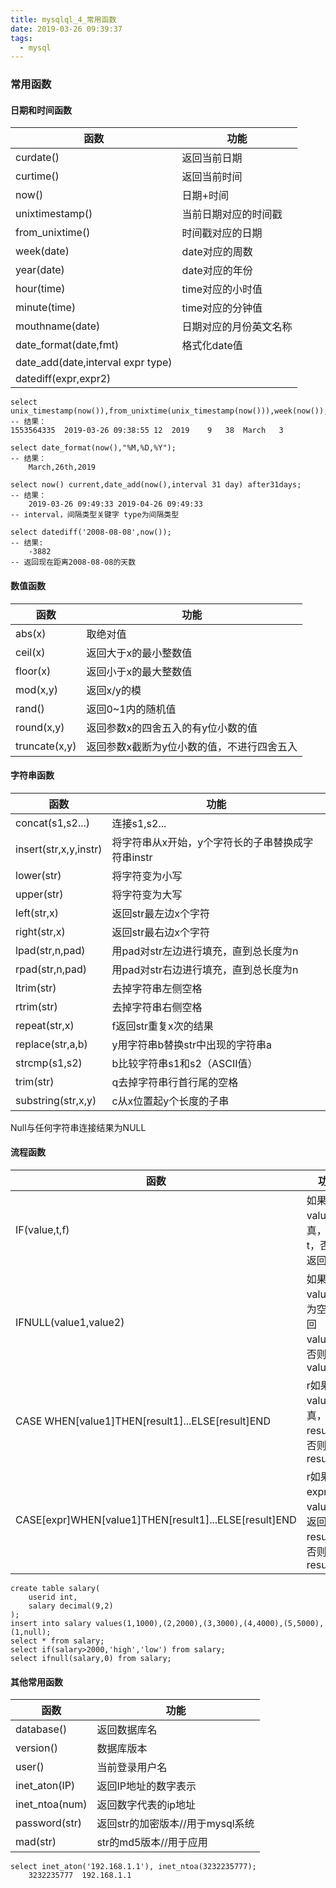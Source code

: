 ```yaml
---
title: mysqlql_4_常用函数
date: 2019-03-26 09:39:37
tags: 
  - mysql
---
```


### 常用函数

#### 日期和时间函数

| 函数                              | 功能                   |
| --------------------------------- | ---------------------- |
| curdate()                         | 返回当前日期           |
| curtime()                         | 返回当前时间           |
| now()                             | 日期+时间              |
| unixtimestamp()                   | 当前日期对应的时间戳   |
| from_unixtime()                   | 时间戳对应的日期       |
| week(date)                        | date对应的周数         |
| year(date)                        | date对应的年份         |
| hour(time)                        | time对应的小时值       |
| minute(time)                      | time对应的分钟值       |
| mouthname(date)                   | 日期对应的月份英文名称 |
| date_format(date,fmt)             | 格式化date值           |
| date_add(date,interval expr type) |                        |
| datediff(expr,expr2)              |                        |

<!--more-->

```mysql
select unix_timestamp(now()),from_unixtime(unix_timestamp(now())),week(now()),year(now()),hour(curtime()),minute(curtime()),monthname(now()),month(now());
-- 结果：
1553564335	2019-03-26 09:38:55	12	2019	9	38	March	3
```

```mysql
select date_format(now(),"%M,%D,%Y");
-- 结果：		
	March,26th,2019
```

```mysql
select now() current,date_add(now(),interval 31 day) after31days;
-- 结果：
	2019-03-26 09:49:33	2019-04-26 09:49:33
-- interval，间隔类型关键字 type为间隔类型
```

```mysql
select datediff('2008-08-08',now());
-- 结果:
	-3882
-- 返回现在距离2008-08-08的天数
```

#### 数值函数

| 函数          | 功能                                       |
| ------------- | ------------------------------------------ |
| abs(x)        | 取绝对值                                   |
| ceil(x)       | 返回大于x的最小整数值                      |
| floor(x)      | 返回小于x的最大整数值                      |
| mod(x,y)      | 返回x/y的模                                |
| rand()        | 返回0~1内的随机值                          |
| round(x,y)    | 返回参数x的四舍五入的有y位小数的值         |
| truncate(x,y) | 返回参数x截断为y位小数的值，不进行四舍五入 |

#### 字符串函数

| 函数                  | 功能                                              |
| --------------------- | ------------------------------------------------- |
| concat(s1,s2...)      | 连接s1,s2...                                      |
| insert(str,x,y,instr) | 将字符串从x开始，y个字符长的子串替换成字符串instr |
| lower(str)            | 将字符变为小写                                    |
| upper(str)            | 将字符变为大写                                    |
| left(str,x)           | 返回str最左边x个字符                              |
| right(str,x)          | 返回str最右边x个字符                              |
| lpad(str,n,pad)       | 用pad对str左边进行填充，直到总长度为n             |
| rpad(str,n,pad)       | 用pad对str右边进行填充，直到总长度为n             |
| ltrim(str)            | 去掉字符串左侧空格                                |
| rtrim(str)            | 去掉字符串右侧空格                                |
| repeat(str,x)         | f返回str重复x次的结果                             |
| replace(str,a,b)      | y用字符串b替换str中出现的字符串a                  |
| strcmp(s1,s2)         | b比较字符串s1和s2（ASCII值）                      |
| trim(str)             | q去掉字符串行首行尾的空格                         |
| substring(str,x,y)    | c从x位置起y个长度的子串                           |

Null与任何字符串连接结果为NULL

#### 流程函数

| 函数                                                  | 功能                                             |
| ----------------------------------------------------- | ------------------------------------------------ |
| IF(value,t,f)                                         | 如果value为真，返回t，否则返回f                  |
| IFNULL(value1,value2)                                 | 如果value1不为空，返回value1，否则返回value2     |
| CASE WHEN[value1]THEN[result1]...ELSE[result]END      | r如果value1为真，返回result1，否则返回result     |
| CASE[expr]WHEN[value1]THEN[result1]...ELSE[result]END | r如果expr等于value1，返回result1，否则返回result |

```mysql
create table salary(
	userid int,
    salary decimal(9,2)
);
insert into salary values(1,1000),(2,2000),(3,3000),(4,4000),(5,5000),(1,null);
select * from salary;
select if(salary>2000,'high','low') from salary;
select ifnull(salary,0) from salary;
```

#### 其他常用函数

| 函数           | 功能                             |
| -------------- | -------------------------------- |
| database()     | 返回数据库名                     |
| version()      | 数据库版本                       |
| user()         | 当前登录用户名                   |
| inet_aton(IP)  | 返回IP地址的数字表示             |
| inet_ntoa(num) | 返回数字代表的ip地址             |
| password(str)  | 返回str的加密版本//用于mysql系统 |
| mad(str)       | str的md5版本//用于应用           |

```mysql
select inet_aton('192.168.1.1'), inet_ntoa(3232235777);
	3232235777	192.168.1.1

```

